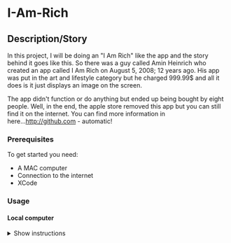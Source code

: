 # I-Am-Rich


## Description/Story
In this project, I will be doing an "I Am Rich" like the app and the story behind it goes like this. So there was a guy called Amin Heinrich who created an app called I Am Rich on August 5, 2008; 12 years ago. His app was put in the art and lifestyle category but he charged 999.99$ and all it does is it just displays an image on the screen. 

The app didn't function or do anything but ended up being bought by eight people. Well, in the end, the apple store removed this app but you can still find it on the internet. You can find more information in here...http://github.com - automatic!


### Prerequisites
To get started you need:
<ul>
  <li>A MAC computer</li>
  <li>Connection to the internet</li>
  <li>XCode</li>
</ul>

### Usage

#### Local computer
<details><summary>Show instructions</summary>
1. Open project in code editor.
  <br/>
2. Clone or download Zip:
  
```sh 
  $ git clone git@github.com:kurosh97/I-Am-Rich.git
```
<br/>


